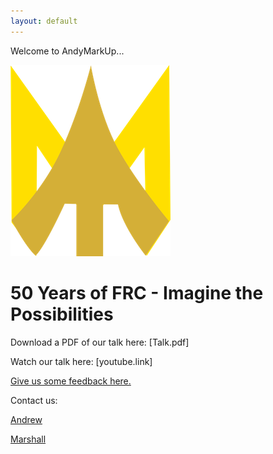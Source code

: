 ```yaml
---
layout: default
---
```


Welcome to AndyMarkUp...

![](AMU-Arrow-Med.png)

# [](#header-1)50 Years of FRC - Imagine the Possibilities

Download a PDF of our talk here: [Talk.pdf]

Watch our talk here: [youtube.link]

[Give us some feedback here.](https://docs.google.com/forms/d/e/1FAIpQLSclc3e9CVaZYRrw4mzop2WrvRSzNEtAH2M9zEUMNjoy40BkVw/viewform?usp=sf_link)

Contact us:

[Andrew](mailto:andrew@andymarkup.com)

[Marshall](mailto:marshall@andymarkup.com)
